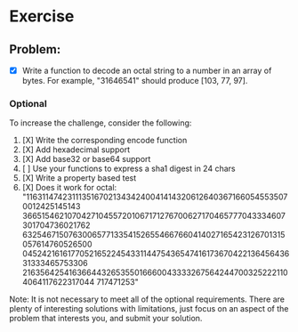 # Exercise

## Problem:

- [X] Write a function to decode an octal string to a number in an array of bytes. For example,
"31646541" should produce [103, 77, 97].

### Optional
To increase the challenge, consider the following:
1. [X] Write the corresponding encode function
2. [X] Add hexadecimal support
3. [X] Add base32 or base64 support
4. [ ] Use your functions to express a sha1 digest in 24 chars
5. [X] Write a property based test
6. [X] Does it work for octal:
"116311474231113516702134342400414143206126403671660545535070012425145143
3665154621070427104557201067171276700627170465777043334607301704736021762
6325467150763006577133541526554667660414027165423126701315057614760526500
0452421616177052165224543311447543654741617367042213645643631333465753306
2163564254163664432653550166600433332675642447003252221104064117622317044
717471253"

Note: It is not necessary to meet all of the optional requirements. There are plenty of
interesting solutions with limitations, just focus on an aspect of the problem that interests
you, and submit your solution.
